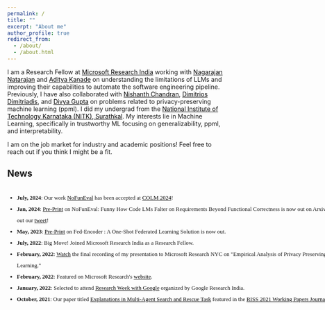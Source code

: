```yaml
---
permalink: /
title: ""
excerpt: "About me"
author_profile: true
redirect_from: 
  - /about/
  - /about.html
---
```

I am a Research Fellow at <a href="https://www.microsoft.com/en-us/research/lab/microsoft-research-india/" style="color: black; text-decoration: bold;"> Microsoft Research India</a> working with <a href="https://www.microsoft.com/en-us/research/people/nagarajn/" style="color: black; text-decoration: bold;"> Nagarajan Natarajan</a> and <a href="https://www.microsoft.com/en-us/research/people/kanadeaditya/" style="color: black; text-decoration: bold;">Aditya Kanade</a> on understanding the limitations of LLMs and improving their capabilities to automate the software engineering pipeline. Previously, I have also collaborated with <a href="https://www.microsoft.com/en-us/research/people/nichandr/" style="color: black; text-decoration: bold;"> Nishanth Chandran</a>, <a href="https://www.linkedin.com/in/dimdimitriadis" style="color: black; text-decoration: bold;"> Dimitrios Dimitriadis</a>, and <a href="https://www.microsoft.com/en-us/research/people/digup/" style="color: black; text-decoration: bold;">Divya Gupta</a> on problems related to privacy-preserving machine learning (ppml). I did my undergrad from the <a href="https://www.nitk.ac.in/" style="color: black; text-decoration: bold;">National Institute of Technology Karnataka (NITK), Surathkal</a>. My interests lie in Machine Learning, specifically in trustworthy ML focusing on generalizability, ppml, and interpretability. 

I am on the job market for industry and academic positions! Feel free to reach out if you think I might be a fit.

## News
<div style="height:275px;width:775px;border:none;font:16px/26px Georgia, Garamond, Serif;overflow:auto;">
<font size="2"> 
<ul>
<li><strong>July, 2024</strong>: Our work <a href="https://arxiv.org/abs/2401.15963" style="color: black; text-decoration: underline;">NoFunEval</a> has been accepted at <a href="https://colmweb.org/" style="color: black; text-decoration: underline;">COLM 2024</a>!</li>
<li><strong>Jan, 2024</strong>: <a href="https://arxiv.org/abs/2401.15963" style="color: black; text-decoration: underline;">Pre-Print</a> on NoFunEval: Funny How Code LMs Falter on Requirements Beyond Functional Correctness is now out on Arxiv. Check out our <a href="https://twitter.com/ManavSinghal157/status/1753019213759836240" style="color: black; text-decoration: underline;">tweet</a>!</li>
<li><strong>May, 2023</strong>: <a href="https://drive.google.com/file/u/1/d/1ioFzJXKpJw2s-tLULQm7TUPqT3yheL8I/view?usp=sharing" style="color: black; text-decoration: underline;">Pre-Print</a> on Fed-Encoder : A One-Shot Federated Learning Solution is now out.</li>
<li><strong>July, 2022</strong>: Big Move! Joined Microsoft Research India as a Research Fellow.</li>
<li><strong>February, 2022</strong>: <a href="https://www.youtube.com/watch?v=Ggnuwfiwn3E&t=1s" style="color: black; text-decoration: underline;">Watch</a> the final recording of my presentation to Microsoft Research NYC on "Empirical Analysis of Privacy Preserving Learning."</li>
<li><strong>February, 2022</strong>: Featured on Microsoft Research's <a href="https://www.microsoft.com/en-us/research/academic-program/rl-open-source-fest/alumni/" style="color: black; text-decoration: underline;">website</a>.</li>
<li> <strong>January, 2022</strong>: Selected to attend <a href="https://sites.google.com/view/researchweek2022" style="color: black; text-decoration: underline;">Research Week with Google</a> organized by Google Research India.</li>
<li> <strong>October, 2021</strong>: Our paper titled <a href="https://drive.google.com/file/d/1egaAl9N5xjb0VaWj3sdye5AXDIBYc0iH/view" style="color: black; text-decoration: underline;">Explanations in Multi-Agent Search and Rescue Task</a> featured in the <a href="https://riss.ri.cmu.edu/wp-content/uploads/2021/10/2021-CMU-RoboticsInstitute_SummerScholars-WorkingPapersJournal-Sized.pdf#page=270" style="color: black; text-decoration: underline;">RISS 2021 Working Papers Journal</a>. </li>
<li> <strong>April, 2021</strong>: Selected to work as an Independent Developer as part of the <a href="https://www.microsoft.com/en-us/research/academic-program/rl-open-source-fest/" style="color: black; text-decoration: underline;">Reinforcement Learning Open Source Fest</a> collaborating with the <a href="https://www.microsoft.com/en-us/research/project/real-world-reinforcement-learning/" style="color: black; text-decoration: underline;">Real World Reinforcement Learning Team</a> at <a href="https://www.microsoft.com/en-us/research/lab/microsoft-research-new-york/" style="color: black; text-decoration: underline;">Microsoft Research, New York City</a>. </li>
<li> <strong>April, 2021</strong>: Selected for the <a href="https://riss.ri.cmu.edu/" style="color: black; text-decoration: underline;">Robotics Institute Summer Scholar Program</a> organised by Carnegie Mellon University collaborating with the <a href="https://www.ri.cmu.edu/robotics-groups/advanced-agent-robotics-technology-lab/" style="color: black; text-decoration: underline;">Advanced Agent Robotics Technology Lab</a> team.
<li> <strong>March, 2020</strong>: Selected for the <a href="https://web-japps.ias.ac.in:8443/fellowship2020/index.html" style="color: black; text-decoration: underline;">Indian Academy of Sciences Summer Research Fellowship</a>. </li>
<li> <strong>December, 2019</strong>: Awarded the <a href="https://www.opjems.com/index.html" style="color: black; text-decoration: underline;">OP Jindal Engineering Scholarship</a>. </li>
<li> <strong>December, 2019</strong>: Finalist at the <a href="https://www.speakforindia.com/" style="color: black; text-decoration: underline;">Speak for India, Karnataka edition</a> debate competition. </li>
